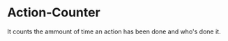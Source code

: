 Action-Counter
==============

It counts the ammount of time an action has been done and who's done it.

